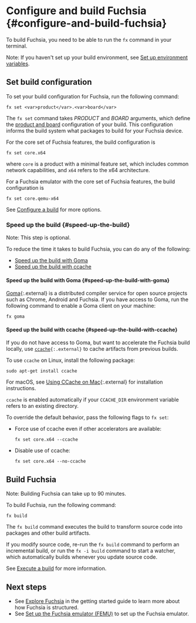 # Configure and build Fuchsia {#configure-and-build-fuchsia}

To build Fuchsia, you need to be able to run the `fx` command in your terminal.

Note: If you haven't set up your build environment, see
[Set up environment variables](/docs/get-started/get_fuchsia_source.md#set-up-environment-variables).

## Set build configuration

To set your build configuration for Fuchsia, run the following command:

```posix-terminal
fx set <var>product</var>.<var>board</var>
```

The `fx set` command takes <var>PRODUCT</var> and <var>BOARD</var> arguments,
which define the
[product and board](/docs/concepts/build_system/boards_and_products.md)
configuration of your build. This configuration informs the build system what
packages to build for your Fuchsia device. 

For the core set of Fuchsia features, the build configuration is

```posix-terminal
fx set core.x64
```

where `core` is a product with a minimal feature set, which includes
common network capabilities, and `x64` refers to the x64 architecture.

For a Fuchsia emulator with the core set of Fuchsia features, the build configuration is

```posix-terminal
fx set core.qemu-x64
```

See [Configure a build](/docs/development/build/fx.md#configure-a-build) for
more options.

### Speed up the build {#speed-up-the-build}

Note: This step is optional.

To reduce the time it takes to build Fuchsia, you can do any of the following:

*   [Speed up the build with Goma](#speed-up-the-build-with-goma)
*   [Speed up the build with ccache](#speed-up-the-build-with-ccache)

#### Speed up the build with Goma {#speed-up-the-build-with-goma}

[Goma](https://chromium.googlesource.com/infra/goma/server/){:.external} is a
distributed compiler service for open source projects such as Chrome, Android
and Fuchsia. If you have access to Goma, run the following command to enable a
Goma client on your machine:

```posix-terminal
fx goma
```

#### Speed up the build with ccache {#speed-up-the-build-with-ccache}

If you do not have access to Goma, but want to accelerate the Fuchsia build
locally, use <code>[ccache](https://ccache.dev/){:.external}</code> to cache
artifacts from previous builds.

To use `ccache` on Linux, install the following package:

```posix-terminal
sudo apt-get install ccache
```

For macOS, see
[Using CCache on Mac](https://chromium.googlesource.com/chromium/src.git/+/HEAD/docs/ccache_mac.md){:.external}
for installation instructions.

`ccache` is enabled automatically if your `CCACHE_DIR` environment variable
refers to an existing directory.

To override the default behavior, pass the following flags to `fx set`:

*   Force use of ccache even if other accelerators are available:

    ```posix-terminal
    fx set core.x64 --ccache
    ```

*   Disable use of ccache:

    ```posix-terminal
    fx set core.x64 --no-ccache
    ```

## Build Fuchsia

Note: Building Fuchsia can take up to 90 minutes.

To build Fuchsia, run the following command:

```posix-terminal
fx build
```

The `fx build` command executes the build to transform source code into packages
and other build artifacts.

If you modify source code, re-run the `fx build` command to perform an
incremental build, or run the `fx -i build` command to start a watcher, which
automatically builds whenever you update source code.

See [Execute a build](/docs/development/build/fx.md#execute-a-build) for more
information.

## Next steps

 * See [Explore Fuchsia](/docs/get-started/explore_fuchsia.md)
   in the getting started guide to learn more about how Fuchsia is structured.
 * See [Set up the Fuchsia emulator (FEMU)](/docs/get-started/set_up_femu.md)
   to set up the Fuchsia emulator.
